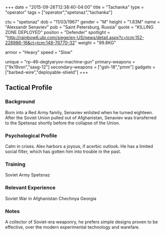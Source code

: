 +++
date = "2015-09-26T12:38:40-04:00"
title = "Tachanka"
type = "operator"
tags = ["operator","spetsnaz","tachanka"]

ctu = "spetsnaz"
dob = "11/03/1967"
gender = "M"
height = "1.83M"
name = "Alexsandr Senaviev"
pob = "Saint Petersburg, Russia"
quote = "KILLING ZONE DEPLOYED"
positon = "Defender"
spotlight = "http://rainbow6.ubi.com/siege/en-US/news/detail.aspx?c=tcm:152-228986-16&ct=tcm:148-76770-32"
weight = "99.8KG"

armor = "Heavy"
speed = "Slow"

unique = "rp-46-degtyaryov-machine-gun"
primary-weapons = ["9x19vsn","sasg-12"]
secondary-weapons = ["gsh-18","pmm"]
gadgets = ["barbed-wire","deployable-shield"]
+++

## Tactical Profile

### Background

Born into a Red Army family, Senaviev enlisted when he turned eighteen. After the Soviet Union pulled out of Afghanistan, Senaviev was transferred to the Spetsnaz shortly before the collapse of the Union.

### Psychological Profile

Calm in crises. Alex harbors a joyous, if acerbic outlook. He has a limited social filter, which has gotten him into trouble in the past.

### Training

Soviet Army
Spetsnaz

### Relevant Experience

Soviet War in Afghanistan
Chechnya
Georgia

### Notes

A collector of Soviet-era weaponry, he prefers simple designs proven to be effective, over the modern experimental technology and warefare.

